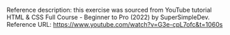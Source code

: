 Reference description: this exercise was sourced from YouTube tutorial 
HTML & CSS Full Course - Beginner to Pro (2022) by SuperSimpleDev.
Reference URL: https://www.youtube.com/watch?v=G3e-cpL7ofc&t=1060s
